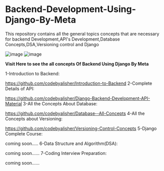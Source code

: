 # Backend-Development-Using-Django-By-Meta
This repository contains all the general topics concepts that are necessary for backend Development,API's Development,Database Concepts,DSA,Versioning control and Django


![image](https://github.com/codebyalisher/Backend-Development-Using-Django-By-Meta/assets/62823194/299c4a18-b747-467e-ab37-3a009ce5cc86) ![image](https://github.com/codebyalisher/Backend-Development-Using-Django-By-Meta/assets/62823194/ab97f021-ec8c-4d86-976f-afde58c49c2d)


**Visit Here to see the all concepts Of Backend Using Django By Meta**

1-Introduction to Backend:

<https://github.com/codebyalisher/Introduction-to-Backend>
2-Complete Details of API:

<https://github.com/codebyalisher/Django-Backend-Development-API-Material>
3-All the Concepts About Database:

<https://github.com/codebyalisher/Database--All-Concepts>
4-All the Concepts about Versioning:

<https://github.com/codebyalisher/Versioning-Control-Concepts>
5-Django Complete Course:

 coming soon..... 
6-Data Structure and Algorithm(DSA):

coming soon......
7-Coding Interview Preparation:

coming soon......
